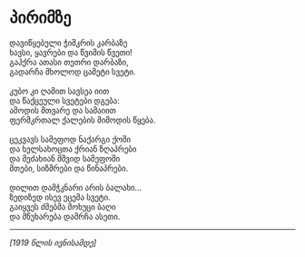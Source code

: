 # პირიმზე

დავიწყებული ჭიშკრის კარბაზე\
ხავსი, ყავრები და წვიმის წვეთი!\
გაჰქრა ათასი თეთრი დარბაზი,\
გადარჩა მხოლოდ ცამეტი სვეტი.\
\
კუბო კი ღამით სავსეა იით\
და წაქცეული სვეტები დგება:\
ამოდის მთვარე და სამაიით\
ფერმკრთალ ქალების მიმოდის წყება.\
\
ცეკვავს სამეფოდ ნაქარგი ქოში\
და ხელსახოცთა ქრიან ზღაპრები\
და მეძახიან მშვიდ სამეფოში\
მთები, სიზმრები და წინაპრები.\
\
დილით დამჭკნარი არის ბალახი...\
ზედიზედ ისევ ეცემა სვეტი.\
გაიყვეს ძმებმა მოხუცი ბაღი\
და მწუხარება დამრჩა ასეთი.

***

_\[1919 წლის ივნისამდე]_
